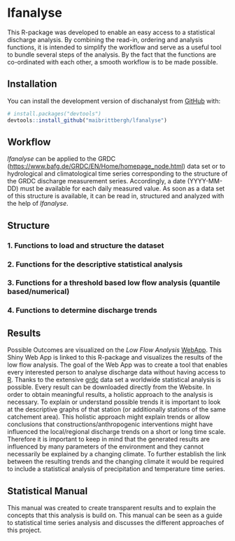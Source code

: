 
# lfanalyse

This R-package was developed to enable an easy access to a statistical
discharge analysis. By combining the read-in, ordering and analysis
functions, it is intended to simplify the workflow and serve as a useful
tool to bundle several steps of the analysis. By the fact that the
functions are co-ordinated with each other, a smooth workflow is to be
made possible.

## Installation

You can install the development version of dischanalyst from
[GitHub](https://github.com/) with:

``` r
# install.packages("devtools")
devtools::install_github("maibrittbergh/lfanalyse")
```

## Workflow

*lfanalyse* can be applied to the GRDC
(<https://www.bafg.de/GRDC/EN/Home/homepage_node.html>) data set or to
hydrological and climatological time series corresponding to the
structure of the GRDC discharge measurement series. Accordingly, a date
(YYYY-MM-DD) must be available for each daily measured value. As soon as
a data set of this structure is available, it can be read in, structured
and analyzed with the help of *lfanalyse*.

## Structure

### 1. Functions to load and structure the dataset

### 2. Functions for the descriptive statistical analysis

### 3. Functions for a threshold based low flow analysis (quantile based/numerical)

### 4. Functions to determine discharge trends

## Results

Possible Outcomes are visualized on the *Low Flow Analysis*
[WebApp](https://github.com/maibrittbergh/lfwebapp). This Shiny Web App
is linked to this R-package and visualizes the results of the low flow
analysis. The goal of the Web App was to create a tool that enables
every interested person to analyse discharge data without having access
to [R](https://www.r-project.org/). Thanks to the extensive
[grdc](https://www.bafg.de/GRDC/EN/Home/homepage_node.html) data set a
worldwide statistical analysis is possible. Every result can be
downloaded directly from the Website. In order to obtain meaningful
results, a holistic approach to the analysis is necessary. To explain or
understand possible trends it is important to look at the descriptive
graphs of that station (or additionally stations of the same catchement
area). This holistic approach might explain trends or allow conclusions
that constructions/anthropogenic interventions might have influenced the
local/regional discharge trends on a short or long time scale. Therefore
it is important to keep in mind that the generated results are
influenced by many parameters of the environment and they cannot
necessarily be explained by a changing climate. To further establish the
link between the resulting trends and the changing climate it would be
required to include a statistical analysis of precipitation and
temperature time series.

## Statistical Manual

This manual was created to create transparent results and to explain the
concepts that this analysis is build on. This manual can be seen as a
guide to statistical time series analysis and discusses the different
approaches of this project.
